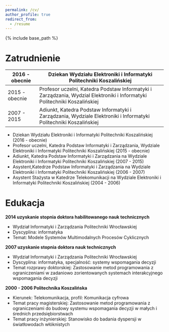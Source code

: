 ```yaml
---
permalink: /cv/
author_profile: true
redirect_from:
  - /resume
---
```


{% include base_path %}

Zatrudnienie
============

2016 - obecnie| Dziekan Wydziału Elektroniki i Informatyki Politechniki Koszalińskiej
--------------|----------------------------------------------------------------------
2015 - obecnie|Profesor uczelni, Katedra Podstaw Informatyki i Zarządzania, Wydzial Elektroniki i Informatyki Politechniki Koszalińskiej
2007 - 2015 |Adiunkt, Katedra Podstaw Informatyki i Zarządzania, Wydziale Elektroniki i Informatyki Politechniki Koszalińskiej

* Dziekan Wydziału Elektroniki i Informatyki Politechniki Koszalińskiej (2016 - obecnie)
* Profesor uczelni, Katedra Podstaw Informatyki i Zarządzania, Wydziale Elektroniki i Informatyki Politechniki Koszalińskiej (2015 - obecnie)
* Adiunkt, Katedra Podstaw Informatyki i Zarządzania na Wydziale Elektroniki i Informatyki Politechniki Koszalińskiej	(2007 - 2015)
* Asystent,Katedrze Podstaw Informatyki i Zarządzania na Wydziale Elektroniki i Informatyki Politechniki Koszalińskiej (2006 - 2007)	
* Asystent Stażysta w Katedrze Telekomunikacji na Wydziale Elektroniki i Informatyki Politechniki Koszalińskiej (2004 - 2006)


Edukacja
======
__2014 uzyskanie stopnia doktora habilitowanego nauk technicznych__
-	Wydział Informatyki i Zarządzania Politechniki Wrocławskiej
-	Dyscyplina: informatyka
-	Temat: Modele Systemów Multimodalnych Procesów Cyklicznych

__2007 uzyskanie stopnia doktora nauk technicznych__
-	Wydział Informatyki i Zarządzania Politechniki Wrocławskiej
-	Dyscyplina: informatyka, specjalność: systemy wspomagania decyzji
-	Temat rozprawy doktorskiej: Zastosowanie metod programowania z ograniczeniami w zadaniowo zorientowanych systemach interakcyjnego wspomagania decyzji

__2000 - 2006 Politechnika Koszalińska__
-	Kierunek: Telekomunikacja, profil: Komunikacja cyfrowa
-	Temat pracy magisterskiej: Zastosowanie metod programowania z ograniczeniami do budowy systemu wspomagania decyzji w małych i średnich przedsiębiorstwach
-	Temat pracy inżynierskiej: Stanowisko do badania dyspersji w światłowodach włóknistych

